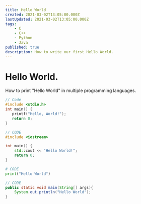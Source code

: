 ```yaml
---
title: Hello World
created: 2021-03-02T13:05:00.000Z
lastUpdated: 2021-03-02T13:05:00.000Z
tags:
    - C
    - C++
    - Python
    - Java
published: true
description: How to write our first Hello World.
---
```

# Hello World.
How to print "Hello World" in multiple programming languages.
```C
// Code
#include <stdio.h>
int main() {
   printf("Hello, World!");
   return 0;
}
```
```C++
// CODE
#include <iostream>

int main() {
    std::cout << "Hello World!";
    return 0;
}
```
```python
# CODE
print("Hello World")
```
```java
// CODE
public static void main(String[] args){
    System.out.println("Hello World");
}
```

